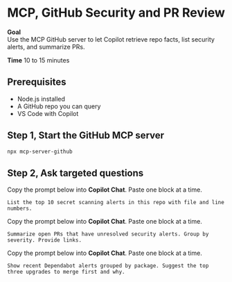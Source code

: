 # MCP, GitHub Security and PR Review

**Goal**  
Use the MCP GitHub server to let Copilot retrieve repo facts, list security alerts, and summarize PRs.

**Time** 10 to 15 minutes

## Prerequisites
- Node.js installed
- A GitHub repo you can query
- VS Code with Copilot

## Step 1, Start the GitHub MCP server
```bash
npx mcp-server-github
```

## Step 2, Ask targeted questions
Copy the prompt below into **Copilot Chat**. Paste one block at a time.
```
List the top 10 secret scanning alerts in this repo with file and line numbers.
```
Copy the prompt below into **Copilot Chat**. Paste one block at a time.
```
Summarize open PRs that have unresolved security alerts. Group by severity. Provide links.
```
Copy the prompt below into **Copilot Chat**. Paste one block at a time.
```
Show recent Dependabot alerts grouped by package. Suggest the top three upgrades to merge first and why.
```
